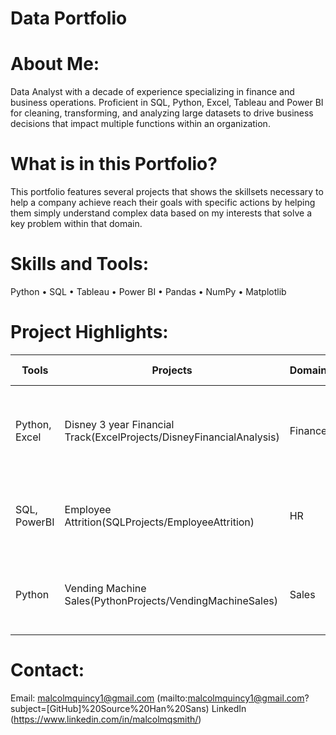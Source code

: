 # Data Portfolio

# About Me:

Data Analyst with a decade of experience specializing in finance and business operations. Proficient in SQL, Python, Excel, Tableau and Power
BI for cleaning, transforming, and analyzing large datasets to drive business decisions that impact multiple functions within an organization. 

# What is in this Portfolio?
This portfolio features several projects that shows the skillsets necessary to help a company achieve reach their goals with specific actions by helping them simply understand complex data based on my interests that solve a key problem within that domain.

# Skills and Tools:
Python • SQL • Tableau • Power BI • Pandas • NumPy • Matplotlib


# Project Highlights:

| Tools            | Projects                    | Domain                                              | Description                                               | Business Problem 
|------------------|-----------------------------|-----------------------------------------------------|-----------------------------------------------------------|------------------
| Python, Excel    | Disney 3 year Financial Track(ExcelProjects/DisneyFinancialAnalysis)| Finance                                           | API extraction in Python, data cleaning and load to Excel | Highlight financials to see where to improve 
| SQL, PowerBI     | Employee Attrition(SQLProjects/EmployeeAttrition)      | HR                                                  | SQL-backed dashboard with KPIs and visual filtering       | See who is leaving the company for C-Suite
| Python           | Vending Machine Sales(PythonProjects/VendingMachineSales)      | Sales                                                | API extraction, cleaning and visualization in Python      | How to increase vending machine sales 

# Contact:
Email: malcolmquincy1@gmail.com (mailto:malcolmquincy1@gmail.com?subject=[GitHub]%20Source%20Han%20Sans)
LinkedIn (https://www.linkedin.com/in/malcolmqsmith/)
